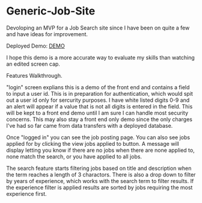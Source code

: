 # Generic-Job-Site

Devoloping an MVP for a Job Search site since I have been on quite a few and have ideas for improvement.

Deployed Demo: [DEMO](http://52.21.107.140:3004/)

I hope this demo is a more accurate way to evaluate my skills than watching an edited screen cap.

Features Walkthrough.

"login" screen explians this is a demo of the front end and contains a field to input a user id. This is in preparation for authentication, which would spit out a user id only for sercurity purposes. I have white listed digits 0-9 and an alert will appear if a value that is not all digits is entered in the field. This will be kept to a front end demo until I am sure I can handle most security concerns. This may also stay a front end only demo since the only charges I've had so far came from data transfers with a deployed database.

Once "logged in" you can see the job posting page. You can also see jobs applied for by clicking the view jobs applied to button. A message will display letting you know if there are no jobs when there are none applied to, none match the search, or you have applied to all jobs.

The search feature starts filtering jobs based on title and description when the term reaches a length of 3 charactors. There is also a drop down to filter by years of experience, which works with the search term to filter results. If the experience filter is applied results are sorted by jobs requiring the most experience first.
